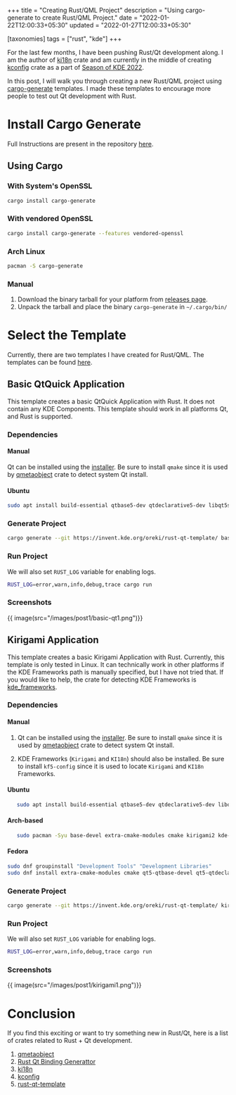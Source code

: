 +++
title = "Creating Rust/QML Project"
description = "Using cargo-generate to create Rust/QML Project."
date = "2022-01-22T12:00:33+05:30"
updated = "2022-01-27T12:00:33+05:30"

[taxonomies]
tags = ["rust", "kde"]
+++

For the last few months, I have been pushing Rust/Qt development along. I am the author of [ki18n](https://github.com/Ayush1325/ki18n-rs) crate and am currently in the middle of creating [kconfig](https://invent.kde.org/oreki/kconfig-rs) crate as a part of [Season of KDE 2022](https://season.kde.org/).

In this post, I will walk you through creating a new Rust/QML project using [cargo-generate](https://github.com/cargo-generate/cargo-generate) templates. I made these templates to encourage more people to test out Qt development with Rust.

<!-- more -->

# Install Cargo Generate

Full Instructions are present in the repository [here](https://github.com/cargo-generate/cargo-generate#installation).

## Using Cargo

### With System's OpenSSL

```sh
cargo install cargo-generate
```

### With vendored OpenSSL

```sh
cargo install cargo-generate --features vendored-openssl
```

### Arch Linux

```sh
pacman -S cargo-generate
```

### Manual

1. Download the binary tarball for your platform from [releases page](https://github.com/cargo-generate/cargo-generate/releases).
2. Unpack the tarball and place the binary `cargo-generate` in `~/.cargo/bin/`

# Select the Template

Currently, there are two templates I have created for Rust/QML. The templates can be found [here](https://invent.kde.org/oreki/rust-qt-template).

## Basic QtQuick Application

This template creates a basic QtQuick Application with Rust. It does not contain any KDE Components. This template should work in all platforms Qt, and Rust is supported.

### Dependencies

#### Manual

Qt can be installed using the [installer](https://www.qt.io/download). Be sure to install `qmake` since it is used by [qmetaobject](https://crates.io/crates/qmetaobject) crate to detect system Qt install.

#### Ubuntu

```sh
sudo apt install build-essential qtbase5-dev qtdeclarative5-dev libqt5svg5-dev qtquickcontrols2-5-dev qml-module-qtquick-layouts
```

### Generate Project

```sh
cargo generate --git https://invent.kde.org/oreki/rust-qt-template/ basic-qtquick --name myproject
```

### Run Project

We will also set `RUST_LOG` variable for enabling logs.

```sh
RUST_LOG=error,warn,info,debug,trace cargo run
```

### Screenshots

{{ image(src="/images/post1/basic-qt1.png")}}

## Kirigami Application

This template creates a basic Kirigami Application with Rust. Currently, this template is only tested in Linux. It can technically work in other platforms if the KDE Frameworks path is manually specified, but I have not tried that. If you would like to help, the crate for detecting KDE Frameworks is [kde_frameworks](https://crates.io/crates/kde_frameworks).

### Dependencies

#### Manual

1. Qt can be installed using the [installer](https://www.qt.io/download). Be sure to install `qmake` since it is used by [qmetaobject](https://crates.io/crates/qmetaobject) crate to detect system Qt install.

2. KDE Frameworks (`Kirigami` and `KI18n`) should also be installed. Be sure to install `kf5-config` since it is used to locate `Kirigami` and `KI18n` Frameworks.

#### Ubuntu

```sh
   sudo apt install build-essential qtbase5-dev qtdeclarative5-dev libqt5svg5-dev qtquickcontrols2-5-dev qml-module-qtquick-layouts qml-module-org-kde-kirigami2 kirigami2-dev libkf5i18n-dev gettext libkf5coreaddons-dev libkf5kdelibs4support5-bin
```

#### Arch-based

```sh
   sudo pacman -Syu base-devel extra-cmake-modules cmake kirigami2 kde-sdk-meta gettext
```

#### Fedora

```sh
sudo dnf groupinstall "Development Tools" "Development Libraries"
sudo dnf install extra-cmake-modules cmake qt5-qtbase-devel qt5-qtdeclarative-devel qt5-qtquickcontrols2-devel kf5-kirigami2 kf5-kirigami2-devel kf5-ki18n-devel kf5-kcoreaddons-devel gettext
```

### Generate Project

```sh
cargo generate --git https://invent.kde.org/oreki/rust-qt-template/ kirigami --name myproject
```

### Run Project

We will also set `RUST_LOG` variable for enabling logs.

```sh
RUST_LOG=error,warn,info,debug,trace cargo run
```

### Screenshots

{{ image(src="/images/post1/kirigami1.png")}}

# Conclusion

If you find this exciting or want to try something new in Rust/Qt, here is a list of crates related to Rust + Qt development.

1. [qmetaobject](https://crates.io/crates/qmetaobject)
2. [Rust Qt Binding Generattor](https://invent.kde.org/sdk/rust-qt-binding-generator)
3. [ki18n](https://github.com/Ayush1325/ki18n-rs)
4. [kconfig](https://invent.kde.org/oreki/kconfig-rs)
5. [rust-qt-template](https://invent.kde.org/oreki/rust-qt-template)

